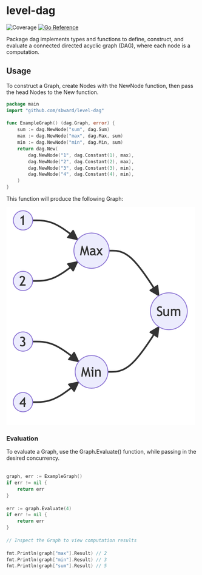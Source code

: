 # level-dag

![Coverage](https://img.shields.io/badge/Coverage-97.4%25-brightgreen)
[![Go Reference](https://pkg.go.dev/badge/github.com/sbward/level-dag.svg)](https://pkg.go.dev/github.com/sbward/level-dag)

Package dag implements types and functions to define, construct, and evaluate a connected directed acyclic graph (DAG), where each node is a computation.

## Usage

To construct a Graph, create Nodes with the NewNode function, then pass the head Nodes to the New function.

```go
package main
import "github.com/sbward/level-dag"

func ExampleGraph() (dag.Graph, error) {
	sum := dag.NewNode("sum", dag.Sum)
	max := dag.NewNode("max", dag.Max, sum)
	min := dag.NewNode("min", dag.Min, sum)
	return dag.New(
		dag.NewNode("1", dag.Constant(1), max),
		dag.NewNode("2", dag.Constant(2), max),
		dag.NewNode("3", dag.Constant(3), min),
		dag.NewNode("4", dag.Constant(4), min),
	)
}
```

This function will produce the following Graph:

![Example Graph](assignment_graph.png?raw=true "Example Graph")

### Evaluation

To evaluate a Graph, use the Graph.Evaluate() function, while passing in the desired concurrency.

```go

graph, err := ExampleGraph()
if err != nil {
	return err
}

err := graph.Evaluate(4)
if err != nil {
	return err
}

// Inspect the Graph to view computation results

fmt.Println(graph["max"].Result) // 2
fmt.Println(graph["min"].Result) // 3
fmt.Println(graph["sum"].Result) // 5
```
